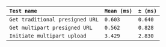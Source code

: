 |` Test name                     `|` Mean (ms) `|` ± (ms) `|
|-------------------------------|-----------|--------|
|` Get traditional presigned URL `|` 0.603     `|` 0.640  `|
|` Get multipart presigned URL   `|` 0.562     `|` 0.828  `|
|` Initiate multipart upload     `|` 3.429     `|` 2.830  `|
